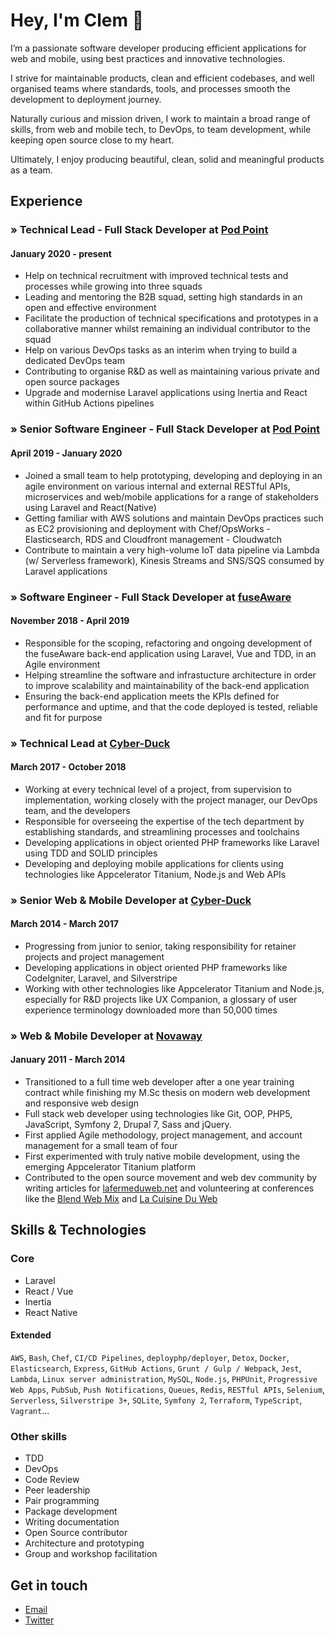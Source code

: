 # Hey, I'm Clem :wave:

I’m a passionate software developer producing efficient applications for web and mobile, using best practices and innovative technologies.

I strive for maintainable products, clean and efficient codebases, and well organised teams where standards, tools, and processes smooth the development to deployment journey.

Naturally curious and mission driven, I work to maintain a broad range of skills, from web and mobile tech, to DevOps, to team development, while keeping open source close to my heart.

Ultimately, I enjoy producing beautiful, clean, solid and meaningful products as a team.

## Experience

### » Technical Lead - Full Stack Developer at [Pod Point](https://pod-point.com)
#### January 2020 - present

- Help on technical recruitment with improved technical tests and processes while growing into three squads
- Leading and mentoring the B2B squad, setting high standards in an open and effective environment
- Facilitate the production of technical specifications and prototypes in a collaborative manner whilst remaining an individual contributor to the squad
- Help on various DevOps tasks as an interim when trying to build a dedicated DevOps team
- Contributing to organise R&D as well as maintaining various private and open source packages
- Upgrade and modernise Laravel applications using Inertia and React within GitHub Actions pipelines

### » Senior Software Engineer - Full Stack Developer at [Pod Point](https://pod-point.com)
#### April 2019 - January 2020

- Joined a small team to help prototyping, developing and deploying in an agile environment on various internal and external RESTful APIs, microservices and web/mobile applications for a range of stakeholders using Laravel and React(Native)
- Getting familiar with AWS solutions and maintain DevOps practices such as EC2 provisioning and deployment with Chef/OpsWorks - Elasticsearch, RDS and Cloudfront management - Cloudwatch
- Contribute to maintain a very high-volume IoT data pipeline via Lambda (w/ Serverless framework), Kinesis Streams and SNS/SQS consumed by Laravel applications

### » Software Engineer - Full Stack Developer at [fuseAware](https://www.fuseaware.com)
#### November 2018 - April 2019

- Responsible for the scoping, refactoring and ongoing development of the fuseAware back-end application using Laravel, Vue and TDD, in an Agile environment
- Helping streamline the software and infrastucture architecture in order to improve scalability and maintainability of the back-end application
- Ensuring the back-end application meets the KPIs defined for performance and uptime, and that the code deployed is tested, reliable and fit for purpose

### » Technical Lead at [Cyber-Duck](https://www.cyber-duck.co.uk)
#### March 2017 - October 2018

- Working at every technical level of a project, from supervision to implementation, working closely with the project manager, our DevOps team, and the developers
- Responsible for overseeing the expertise of the tech department by establishing standards, and streamlining processes and toolchains
- Developing applications in object oriented PHP frameworks like Laravel using TDD and SOLID principles
- Developing and deploying mobile applications for clients using technologies like Appcelerator Titanium, Node.js and Web APIs

### » Senior Web & Mobile Developer at [Cyber-Duck](https://www.cyber-duck.co.uk)
#### March 2014 - March 2017

- Progressing from junior to senior, taking responsibility for retainer projects and project management
- Developing applications in object oriented PHP frameworks like CodeIgniter, Laravel, and Silverstripe
- Working with other technologies like Appcelerator Titanium and Node.js, especially for R&D projects like UX Companion, a glossary of user experience terminology downloaded more than 50,000 times

### » Web & Mobile Developer at [Novaway](https://www.novaway.fr)
#### January 2011 - March 2014

- Transitioned to a full time web developer after a one year training contract while finishing my M.Sc thesis on modern web development and responsive web design
- Full stack web developer using technologies like Git, OOP, PHP5, JavaScript, Symfony 2, Drupal 7, Sass and jQuery.
- First applied Agile methodology, project management, and account management for a small team of four
- First experimented with truly native mobile development, using the emerging Appcelerator Titanium platform
- Contributed to the open source movement and web dev community by writing articles for [lafermeduweb.net](http://www.lafermeduweb.net) and volunteering at conferences like the [Blend Web Mix](https://www.blendwebmix.com/en) and [La Cuisine Du Web](https://www.lacuisineduweb.com)

## Skills & Technologies

### Core

- Laravel
- React / Vue
- Inertia
- React Native

#### Extended

`AWS`, `Bash`, `Chef`, `CI/CD Pipelines`, `deployphp/deployer`, `Detox`, `Docker`, `Elasticsearch`, `Express`, `GitHub Actions`, `Grunt / Gulp / Webpack`, `Jest`, `Lambda`, `Linux server administration`, `MySQL`, `Node.js`, `PHPUnit`, `Progressive Web Apps`, `PubSub`, `Push Notifications`, `Queues`, `Redis`, `RESTful APIs`, `Selenium`, `Serverless`, `Silverstripe 3+`, `SQLite`, `Symfony 2`, `Terraform`, `TypeScript`, `Vagrant`...

### Other skills

- TDD
- DevOps
- Code Review
- Peer leadership
- Pair programming
- Package development
- Writing documentation
- Open Source contributor
- Architecture and prototyping
- Group and workshop facilitation

## Get in touch

- [Email](mailto:mail@clem.io)
- [Twitter](https://twitter.com/clemblanco)
